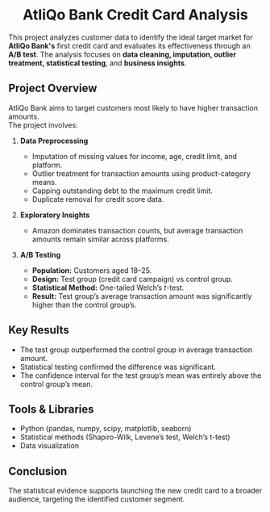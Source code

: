 <h1 align="center">AtliQo Bank Credit Card Analysis</h1>

This project analyzes customer data to identify the ideal target market for **AtliQo Bank's** first credit card and evaluates its effectiveness through an **A/B test**. The analysis focuses on **data cleaning, imputation, outlier treatment, statistical testing**, and **business insights**.

## Project Overview
AtliQo Bank aims to target customers most likely to have higher transaction amounts.  
The project involves:

1. **Data Preprocessing**
   - Imputation of missing values for income, age, credit limit, and platform.
   - Outlier treatment for transaction amounts using product-category means.
   - Capping outstanding debt to the maximum credit limit.
   - Duplicate removal for credit score data.

2. **Exploratory Insights**
   - Amazon dominates transaction counts, but average transaction amounts remain similar across platforms.

3. **A/B Testing**
   - **Population:** Customers aged 18–25.
   - **Design:** Test group (credit card campaign) vs control group.
   - **Statistical Method:** One-tailed Welch’s *t*-test.
   - **Result:** Test group’s average transaction amount was significantly higher than the control group’s.

## Key Results
- The test group outperformed the control group in average transaction amount.
- Statistical testing confirmed the difference was significant.
- The confidence interval for the test group’s mean was entirely above the control group’s mean.

## Tools & Libraries
- Python (pandas, numpy, scipy, matplotlib, seaborn)
- Statistical methods (Shapiro-Wilk, Levene’s test, Welch’s t-test)
- Data visualization

## Conclusion
The statistical evidence supports launching the new credit card to a broader audience, targeting the identified customer segment.